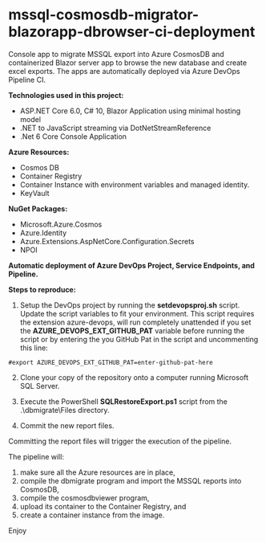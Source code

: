 # mssql-cosmosdb-migrator-blazorapp-dbrowser-ci-deployment
Console app to migrate MSSQL export into Azure CosmosDB and containerized Blazor server app to browse the new database and create excel exports. The apps are automatically deployed via Azure DevOps Pipeline CI.

__Technologies used in this project:__

* ASP.NET Core 6.0, C# 10, Blazor Application using minimal hosting model
* .NET to JavaScript streaming via DotNetStreamReference
* .Net 6 Core Console Application

__Azure Resources:__
* Cosmos DB
* Container Registry
* Container Instance with environment variables and managed identity.
* KeyVault

__NuGet Packages:__
* Microsoft.Azure.Cosmos
* Azure.Identity
* Azure.Extensions.AspNetCore.Configuration.Secrets
* NPOI

__Automatic deployment of Azure DevOps Project, Service Endpoints, and Pipeline.__


__Steps to reproduce:__

1. Setup the DevOps project by running the __setdevopsproj.sh__ script.  Update the script variables to fit your environment.  This script requires the extension azure-devops, will run completely unattended if you set the __AZURE_DEVOPS_EXT_GITHUB_PAT__ variable before running the script or by entering the you GitHub Pat in the script and uncommenting this line:

```Shell
#export AZURE_DEVOPS_EXT_GITHUB_PAT=enter-github-pat-here
```

2. Clone your copy of the repository onto a computer running Microsoft SQL Server.  

3. Execute the PowerShell __SQLRestoreExport.ps1__ script from the .\dbmigrate\Files directory.

4. Commit the new report files.

Committing the report files will trigger the execution of the pipeline.  

The pipeline will:

1.	make sure all the Azure resources are in place, 
2.	compile the dbmigrate program and import the MSSQL reports into CosmosDB,
3.	compile the cosmosdbviewer program,
4.	upload its container to the Container Registry, and
5.	create a container instance from the image.

Enjoy
